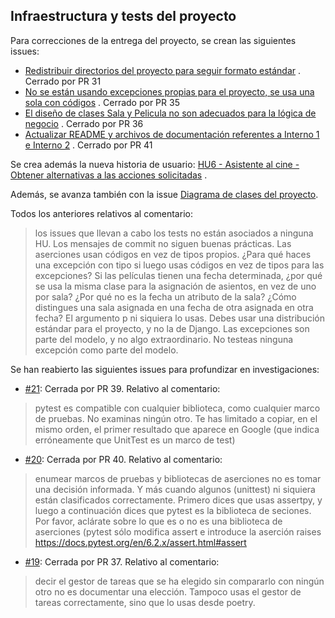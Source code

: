 ## Infraestructura y tests del proyecto

Para correcciones de la entrega del proyecto, se crean las siguientes issues:

- [Redistribuir directorios del proyecto para seguir formato estándar](https://github.com/mcarmona99/CineTickets/issues/30)
  . Cerrado por PR 31
- [No se están usando excepciones propias para el proyecto, se usa una sola con códigos](https://github.com/mcarmona99/CineTickets/issues/33)
  . Cerrado por PR 35
- [El diseño de clases Sala y Pelicula no son adecuados para la lógica de negocio](https://github.com/mcarmona99/CineTickets/issues/34)
  . Cerrado por PR 36
- [Actualizar README y archivos de documentación referentes a Interno 1 e Interno 2](https://github.com/mcarmona99/CineTickets/issues/38)
  . Cerrado por PR 41

Se crea además la nueva historia de
usuario: [HU6 - Asistente al cine - Obtener alternativas a las acciones solicitadas](https://github.com/mcarmona99/CineTickets/issues/32)
.

Además, se avanza también con la
issue [Diagrama de clases del proyecto](https://github.com/mcarmona99/CineTickets/issues/10).

Todos los anteriores relativos al comentario:
> los issues que llevan a cabo los tests no están asociados a ninguna HU. Los mensajes de commit no siguen buenas prácticas. Las aserciones usan códigos en vez de tipos propios. ¿Para qué haces una excepción con tipo si luego usas códigos en vez de tipos para las excepciones? Si las películas tienen una fecha determinada, ¿por qué se usa la misma clase para la asignación de asientos, en vez de uno por sala? ¿Por qué no es la fecha un atributo de la sala? ¿Cómo distingues una sala asignada en una fecha de otra asignada en otra fecha? El argumento p ni siquiera lo usas. Debes usar una distribución estándar para el proyecto, y no la de Django. Las excepciones son parte del modelo, y no algo extraordinario. No testeas ninguna excepción como parte del modelo.

Se han reabierto las siguientes issues para profundizar en investigaciones:

- [#21](https://github.com/mcarmona99/CineTickets/issues/21): Cerrada por PR 39. Relativo al comentario:

> pytest es compatible con cualquier biblioteca, como cualquier marco de pruebas. No examinas ningún otro. Te has limitado a copiar, en el mismo orden, el primer resultado que aparece en Google (que indica erróneamente que UnitTest es un marco de test)

- [#20](https://github.com/mcarmona99/CineTickets/issues/20): Cerrada por PR 40. Relativo al comentario:

> enumear marcos de pruebas y bibliotecas de aserciones no es tomar una decisión informada. Y más cuando algunos (unittest) ni siquiera están clasificados correctamente. Primero dices que usas assertpy, y luego a continuación dices que pytest es la biblioteca de seciones. Por favor, aclárate sobre lo que es o no es una biblioteca de aserciones (pytest sólo modifica assert e introduce la aserción raises https://docs.pytest.org/en/6.2.x/assert.html#assert

- [#19](https://github.com/mcarmona99/CineTickets/issues/19): Cerrada por PR 37. Relativo al comentario:

> decir el gestor de tareas que se ha elegido sin compararlo con ningún otro no es documentar una elección. Tampoco usas el gestor de tareas correctamente, sino que lo usas desde poetry.
